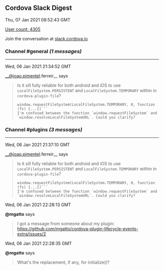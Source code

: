 ## Cordova Slack Digest
Thu, 07 Jan 2021 08:52:43 GMT

[User count: 4305](https://cordova.slack.com/)


Join the conversation at [slack.cordova.io](http://slack.cordova.io/)

### __Channel #general__ _(1 messages)_
---

Wed, 06 Jan 2021 21:34:52 GMT

__@joao.pimentel.ferreir__ says 
> Is it sill fully reliable for both android and iOS to use `LocalFileSystem.PERSISTENT` and `LocalFileSystem.TEMPORARY` within in `cordova-plugin-file`?
> 
> ```window.requestFileSystem(LocalFileSystem.PERSISTENT, 0, function (fs) {...})
> window.requestFileSystem(LocalFileSystem.TEMPORARY, 0, function (fs) {...})```
> I'm confused between the function `window.requestFileSystem` and `window.resolveLocalFileSystemURL`. Could you clarify?
> 

### __Channel #plugins__ _(3 messages)_
---

Wed, 06 Jan 2021 21:37:10 GMT

__@joao.pimentel.ferreir__ says 
> Is it sill fully reliable for both android and iOS to use `LocalFileSystem.PERSISTENT` and `LocalFileSystem.TEMPORARY` within in `cordova-plugin-file`?
> 
> ```window.requestFileSystem(LocalFileSystem.PERSISTENT, 0, function (fs) {...})
> window.requestFileSystem(LocalFileSystem.TEMPORARY, 0, function (fs) {...})```
> I'm confused between the function `window.requestFileSystem` and `window.resolveLocalFileSystemURL`. Could you clarify?
> 

Wed, 06 Jan 2021 22:28:13 GMT

__@mgatto__ says 
> I got a message from someone about my plugin: <https://github.com/mgatto/cordova-plugin-lifecycle-events-extra/issues/2>
> 

Wed, 06 Jan 2021 22:28:35 GMT

__@mgatto__ says 
> What's the replacement, if any, for initialize()?
> 

